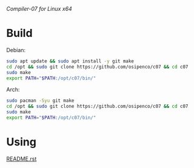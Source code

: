*Compiler-07 for Linux x64*

# Build

Debian:
```bash
sudo apt update && sudo apt install -y git make
cd /opt && sudo git clone https://github.com/osipenco/c07 && cd c07
sudo make
export PATH="$PATH:/opt/c07/bin/"
```

Arch:
```bash
sudo pacman -Syu git make
cd /opt && sudo git clone https://github.com/osipenco/c07 && cd c07
sudo make
export PATH="$PATH:/opt/c07/bin/"
```

# Using

[README.rst](doc/README.rst)
